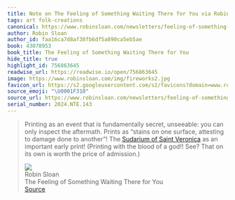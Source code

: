 ```yaml
---
title: Note on The Feeling of Something Waiting There for You via Robin Sloan
tags: art folk-creations
canonical: https://www.robinsloan.com/newsletters/feeling-of-something-waiting-there-for-you/
author: Robin Sloan
author_id: faa16ca7d8af38fb6df5a890ca5eb5ae
book: 43078953
book_title: The Feeling of Something Waiting There for You
hide_title: true
highlight_id: 756863645
readwise_url: https://readwise.io/open/756863645
image: https://www.robinsloan.com/img/fireworks2.jpg
favicon_url: https://s2.googleusercontent.com/s2/favicons?domain=www.robinsloan.com
source_emoji: "\U0001F310"
source_url: https://www.robinsloan.com/newsletters/feeling-of-something-waiting-there-for-you/#:~:text=Printing%20as%20an,the%20price%20of%C2%A0admission.%29
serial_number: 2024.NTE.143
---
```

> Printing as an event that is funda­men­tally secret, unseeable: you can only inspect the aftermath. Prints as “stains on one surface, attesting to damage done to another”! The [Sudarium of Saint Veronica](https://www.artic.edu/artworks/47146/the-sudarium-of-saint-veronica?utm_source=Robin_Sloan_sent_me) as an important early print! (Printing with the blood of a god!! See? That on its own is worth the price of admission.)
> <div class="quoteback-footer"><div class="quoteback-avatar"><img class="mini-favicon" src="https://s2.googleusercontent.com/s2/favicons?domain=www.robinsloan.com"></div><div class="quoteback-metadata"><div class="metadata-inner"><span style="display:none">FROM:</span><div aria-label="Robin Sloan" class="quoteback-author"> Robin Sloan</div><div aria-label="The Feeling of Something Waiting There for You" class="quoteback-title"> The Feeling of Something Waiting There for You</div></div></div><div class="quoteback-backlink"><a target="_blank" aria-label="go to the full text of this quotation" rel="noopener" href="https://www.robinsloan.com/newsletters/feeling-of-something-waiting-there-for-you/#:~:text=Printing%20as%20an,the%20price%20of%C2%A0admission.%29" class="quoteback-arrow"> Source</a></div></div>